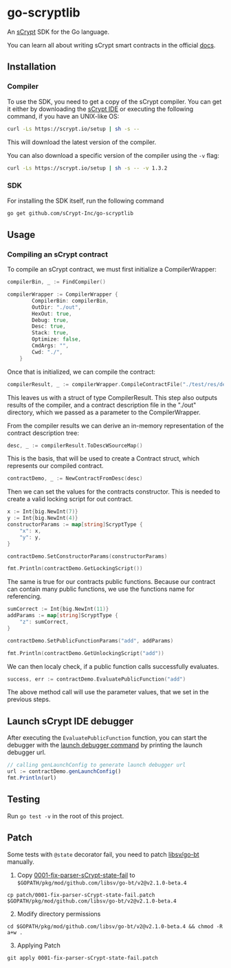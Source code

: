 # go-scryptlib
An [sCrypt](https://scrypt.io/) SDK for the Go language.

You can learn all about writing sCrypt smart contracts in the official [docs](https://scryptdoc.readthedocs.io/en/latest/intro.html).

## Installation

### Compiler

To use the SDK, you need to get a copy of the sCrypt compiler. You can get it either by downloading the [sCrypt IDE](https://scrypt.io/#download) or executing the following command, if you have an UNIX-like OS:
```sh
curl -Ls https://scrypt.io/setup | sh -s --
```

This will download the latest version of the compiler.

You can also download a specific version of the compiler using the `-v` flag:
```sh
curl -Ls https://scrypt.io/setup | sh -s -- -v 1.3.2
```

### SDK

For installing the SDK itself, run the following command
```sh
go get github.com/sCrypt-Inc/go-scryptlib
```

## Usage

### Compiling an sCrypt contract

To compile an sCrypt contract, we must first initialize a CompilerWrapper:
```go
compilerBin, _ := FindCompiler()

compilerWrapper := CompilerWrapper {
        CompilerBin: compilerBin,
        OutDir: "./out",
        HexOut: true,
        Debug: true,
        Desc: true,
        Stack: true,
        Optimize: false,
        CmdArgs: "",
        Cwd: "./",
    }
```

Once that is initialized, we can compile the contract:
```go
compilerResult, _ := compilerWrapper.CompileContractFile("./test/res/demo.scrypt")
```

This leaves us with a struct of type CompilerResult. This step also outputs results of the compiler, and a contract description file in the "./out" directory, which we passed as a parameter to the CompilerWrapper.

From the compiler results we can derive an in-memory representation of the contract description tree:
```go
desc, _ := compilerResult.ToDescWSourceMap()
```

This is the basis, that will be used to create a Contract struct, which represents our compiled contract.
```go
contractDemo, _ := NewContractFromDesc(desc)
```

Then we can set the values for the contracts constructor. This is needed to create a valid locking script for out contract.
```go
x := Int{big.NewInt(7)}
y := Int{big.NewInt(4)}
constructorParams := map[string]ScryptType {
    "x": x,
    "y": y,
}

contractDemo.SetConstructorParams(constructorParams)

fmt.Println(contractDemo.GetLockingScript())
```

The same is true for our contracts public functions. Because our contract can contain many public functions, we use the functions name for referencing.
```go
sumCorrect := Int{big.NewInt(11)}
addParams := map[string]ScryptType {
    "z": sumCorrect,
}

contractDemo.SetPublicFunctionParams("add", addParams)

fmt.Println(contractDemo.GetUnlockingScript("add"))
```

We can then localy check, if a public function calls successfully evaluates.
```go
success, err := contractDemo.EvaluatePublicFunction("add")
```

The above method call will use the parameter values, that we set in the previous steps.

## Launch sCrypt IDE debugger

After executing the `EvaluatePublicFunction` function, you can start the debugger with the 
[launch debugger command](https://scrypt-ide.readthedocs.io/en/latest/testing.html#launch-debugger-command) by printing the launch debugger url.

```js
// calling genLaunchConfig to generate launch debugger url
url := contractDemo.genLaunchConfig()
fmt.Println(url)
```

## Testing

Run `go test -v` in the root of this project.


## Patch

Some tests with `@state` decorator fail, you need to patch [libsv/go-bt](https://github.com/libsv/go-bt) manually.


1. Copy [0001-fix-parser-sCrypt-state-fail](./patch/0001-fix-parser-sCrypt-state-fail.patch) to `$GOPATH/pkg/mod/github.com/libsv/go-bt/v2@v2.1.0-beta.4`

```
cp patch/0001-fix-parser-sCrypt-state-fail.patch $GOPATH/pkg/mod/github.com/libsv/go-bt/v2@v2.1.0-beta.4
```

2. Modify directory permissions

```
cd $GOPATH/pkg/mod/github.com/libsv/go-bt/v2@v2.1.0-beta.4 && chmod -R a+w .
```

3. Applying Patch

```
git apply 0001-fix-parser-sCrypt-state-fail.patch
```